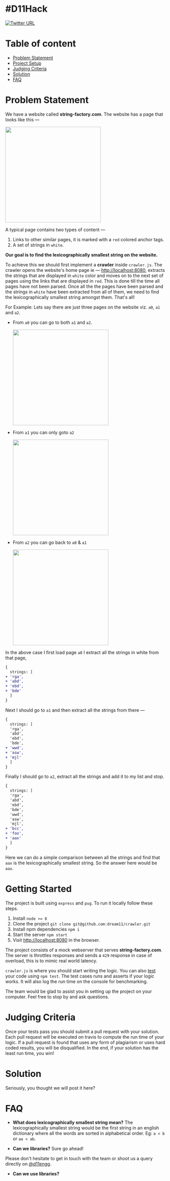 # #D11Hack
[![Twitter URL](https://img.shields.io/twitter/url/http/shields.io.svg?style=social&style=plastic)](https://twitter.com/hashtag/d11hack?src=hash)

# Table of content
  - [Problem Statement](#problem-statement)
  - [Project Setup](#project-setup)
  - [Judging Criteria](#judging-criteria)
  - [Solution](#solution)
  - [FAQ](#faq)

# Problem Statement
We have a website called **string-factory.com**. The website has a page that looks like this —

<img src='https://raw.githubusercontent.com/dream11/crawler/master/public/string-factory.png' height="300">

A typical page contains two types of content —
1. Links to other similar pages, it is marked with a `red` colored anchor tags.
2. A set of strings in `white`.

**Our goal is to find the lexicographically smallest string on the website.**

To achieve this we should first implement a **crawler** inside `crawler.js`. The crawler opens the website's home page ie — [http://localhost:8080](http://localhost:8080), extracts the strings that are displayed in `white` color and moves on to the next set of pages using the links that are displayed in `red`. This is done till the time all pages have not been parsed. Once all the the pages have been parsed and the strings in `white` have been extracted from all of them, we need to find the lexicographically smallest string amongst them. That's all!

For Example: Lets say there are just three pages on the website viz. `a0`, `a1` and `a2`.

- From `a0` you can go to both `a1` and `a2`.

  <img src="https://raw.githubusercontent.com/dream11/crawler/master/public/example-a0.png" height="300" />

- From `a1` you can only goto `a2`

  <img src="https://raw.githubusercontent.com/dream11/crawler/master/public/example-a1.png" height="300" />

- From `a2` you can go back to `a0` & `a1`

  <img src="https://raw.githubusercontent.com/dream11/crawler/master/public/example-a2.png" height="300" />

In the above case I first load page `a0` I extract all the strings in white from that page,

```patch
{
  strings: [
+ 'rga',
+ 'abd',
+ 'ebd',
+ 'bde'
  ]
}
```

Next I should go to `a1` and then extract all the strings from there —

```patch
{
  strings: [
  'rga',
  'abd',
  'ebd',
  'bde',
+ 'wwd',
+ 'asw',
+ 'mjl'
  ]
}
```

Finally I should go to `a2`, extract all the strings and add it to my list and stop.

```patch
{
  strings: [
  'rga',
  'abd',
  'ebd',
  'bde',
  'wwd',
  'asw',
  'mjl',
+ 'bcc',
+ 'foo',
+ 'aax'
  ]
}
```

Here we can do a simple comparison between all the strings and find that `aax` is the lexicographically smallest string. So the answer here would be `aax`.


# Getting Started
The project is built using `express` and `pug`. To run it locally follow these steps.
  1. Install `node >= 8`
  1. Clone the project
    ```
    git clone git@github.com:dream11/crawler.git
    ```
  1. Install npm dependencies
    ```
    npm i
    ```
  1. Start the server
    ```
    npm start
    ```
  1. Visit [http://localhost:8080](http://localhost:8080) in the browser.


The project consists of a mock webserver that serves **string-factory.com**. The server is throttles responses and sends a `429` response in case of overload, this is to mimic real world latency.

`crawler.js` is where you should start writing the logic. You can also [test] your code using `npm test`. The test cases runs and asserts if your logic works. It will also log the run time on the console for benchmarking.


[public]: https://github.com/dream11/crawler/tree/master/public
[test]:   https://github.com/dream11/crawler/blob/master/test/craweler.spec.js

The team would be glad to assist you in setting up the project on your computer. Feel free to stop by and ask questions.

# Judging Criteria
Once your tests pass you should submit a pull request with your solution. Each pull request will be executed on travis to compute the run time of your logic. If a pull request is found that uses any form of plagiarism or uses hard coded results, you will be disqualified. In the end, if your solution has the least run time, you win!

# Solution
Seriously, you thought we will post it here?

# FAQ

- **What does lexicographically smallest string mean?**
  The lexicographically smallest string would be the first string in an english dictionary where all the words are sorted in alphabetical order. Eg: `a < b` or `aa < ab`.

- **Can we libraries?**
  Sure go ahead!

Please don't hesitate to get in touch with the team or shoot us a query directly on [@d11engg](https://twitter.com/D11Engg).
- **Can we use libraries?**
